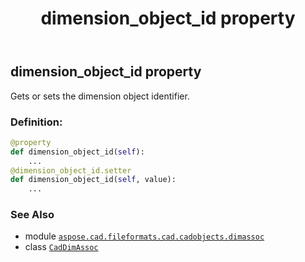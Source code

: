 ﻿---
title: dimension_object_id property
second_title: Aspose.CAD for Python via .NET API References
description: 
type: docs
weight: 110
url: /python-net/aspose.cad.fileformats.cad.cadobjects.dimassoc/caddimassoc/dimension_object_id/
is_root: false
---

## dimension_object_id property


Gets or sets the dimension object identifier.
### Definition:
```python
@property
def dimension_object_id(self):
    ...
@dimension_object_id.setter
def dimension_object_id(self, value):
    ...
```

### See Also
* module [`aspose.cad.fileformats.cad.cadobjects.dimassoc`](../../)
* class [`CadDimAssoc`](/cad/python-net/aspose.cad.fileformats.cad.cadobjects.dimassoc/caddimassoc)
